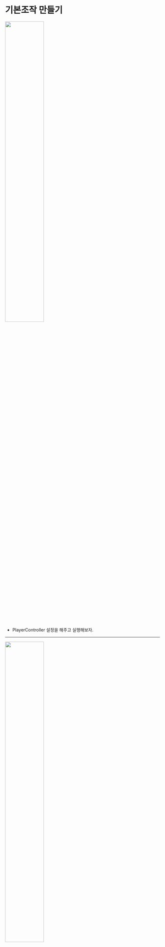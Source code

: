 기본조작 만들기   
=======================    
<img src="https://github.com/isp829/3dunitymulty/blob/master/images/lecture5/lecture5-2/5-2-1.PNG" width="50%">  

* PlayerController 설정을 해주고 실행해보자.  

---------------------------    
<img src="https://github.com/isp829/3dunitymulty/blob/master/images/lecture5/lecture5-2/5-2-2.PNG" width="50%">  

* 실행해보면 잘움직이고 시선도 마우스 따라서 움직인다.  

---------------------------    
<img src="https://github.com/isp829/3dunitymulty/blob/master/images/lecture5/lecture5-2/5-2-3.PNG" width="50%">  

* PlayerGroundCheck코드에 collider말고 collision도 추가해주자.  

---------------------------    
--------------------
```
using System.Collections;
using System.Collections.Generic;
using UnityEngine;

public class PlayerGroundCheck : MonoBehaviour
{
    PlayerController playerController;//Player Controller 스크립트를 메서드로 사용하기 위해 선언
    void Awake()
    {
        playerController = GetComponentInParent<PlayerController>();      
    }

    void OnTriggerEnter(Collider other)
    {
        if (other.gameObject == playerController.gameObject)
            return;//해당 물체가 player면 무시
        playerController.SetGroundedState(true);
        //닿으면 true
    }

    void OnTriggerExit(Collider other)
    {
        if (other.gameObject == playerController.gameObject)
            return;//해당 물체가 player면 무시
        playerController.SetGroundedState(false);
        //떨어지면 true
    }

    void OnTriggerStay(Collider other)
    {
        if (other.gameObject == playerController.gameObject)
            return;//해당 물체가 player면 무시
        playerController.SetGroundedState(true);
        //닿고 있으면 true
    }

    void OnCollisionEnter(Collision collision)
    {
        if (collision.gameObject == playerController.gameObject)
            return;//해당 물체가 player면 무시
        playerController.SetGroundedState(true);
        //닿으면 true
    }

    void OnCollisionExit(Collision collision)
    {
        if (collision.gameObject == playerController.gameObject)
            return;//해당 물체가 player면 무시
        playerController.SetGroundedState(false);
        //떨어지면 true
    }

    void OnCollisionStay(Collision collision)
    {
        if (collision.gameObject == playerController.gameObject)
            return;//해당 물체가 player면 무시
        playerController.SetGroundedState(true);
        //닿고 있으면 true
    }
}
```
* 수정한 PlayrGroundCheck 스크립트의 전문이다.  

--------------  
<img src="https://github.com/isp829/3dunitymulty/blob/master/images/lecture5/lecture5-2/5-2-4.PNG" width="50%">  

* 빛 설정을 좀 바꿔주자.   
* window=>rendering=>lightning을 클릭해서 빛 설정 창을 열어주자.  

---------------------------    
<img src="https://github.com/isp829/3dunitymulty/blob/master/images/lecture5/lecture5-2/5-2-5.png" width="50%">    
<img src="https://github.com/isp829/3dunitymulty/blob/master/images/lecture5/lecture5-2/5-2-6.png" width="50%">    

* new lighting을 만들어주고 auto generate를 클릭해주자.  

---------------------------    
<img src="https://github.com/isp829/3dunitymulty/blob/master/images/lecture5/lecture5-2/5-2-7.png" width="50%">    

* 그리고 environment에서 skybox를 default skybox로 설정해주면 살짝 어둡던 game scene이 확 밝아진다.  

---------------------------    
<img src="https://github.com/isp829/3dunitymulty/blob/master/images/lecture5/lecture5-2/5-2-8.PNG" width="50%">  

* 빌드해서 두개를 같이 실행시켜보면 사진과 같이 두개의 플레이아거 같이 움직이고, 카메라위치도 같고 서로 화면에 움직임이 다르다. 
* 어떻게 해야될까?

---------------------------    
<img src="https://github.com/isp829/3dunitymulty/blob/master/images/lecture5/lecture5-2/5-2-9.PNG" width="50%">  
<img src="https://github.com/isp829/3dunitymulty/blob/master/images/lecture5/lecture5-2/5-2-10.PNG" width="50%">  
<img src="https://github.com/isp829/3dunitymulty/blob/master/images/lecture5/lecture5-2/5-2-11.PNG" width="50%">  
<img src="https://github.com/isp829/3dunitymulty/blob/master/images/lecture5/lecture5-2/5-2-12.PNG" width="50%">  

* 포톤뷰를 넣어주고 내 포톤 뷰가 아니면 작동안하게 코드를 짜주자.  
* 이렇게 하면 두개의 플레이어가 같이 움직이는건 해결 할 수 있을꺼다.  

---------------------------    
```
using System.Collections;
using System.Collections.Generic;
using UnityEngine;
using Photon.Pun;

public class PlayerController : MonoBehaviour
{
    [SerializeField] float mouseSensitivity, sprintSpeed, walkSpeed, jumpForce, smoothTime;
    [SerializeField] GameObject cameraHolder;
    //마우스감도 뛰는속도 걷는속도 점프힘 뛰기걷기바꿀때 가속시간
    float verticalLookRotation;
    bool grounded;//점프를 위한 바닥체크
    Vector3 smoothMoveVelocity;
    Vector3 moveAmount;//실제 이동거리

    Rigidbody rb;
    PhotonView PV;

    void Awake()
    {
        rb = GetComponent<Rigidbody>();
        PV = GetComponent<PhotonView>();
    }

    void Update()
    {
        if (!PV.IsMine)
            return;//내꺼아니면 작동안함
        Look();
        Move();
        Jump();
    }
   
    void Look() 
    {
        transform.Rotate(Vector3.up * Input.GetAxis("Mouse X") * mouseSensitivity);
        //마우스 움직이는 정도*민감도만큼 각도 움직이기
        verticalLookRotation += Input.GetAxis("Mouse Y") * mouseSensitivity;
        //마우스 움직이는 정도*민감도만큼 각도 값 받기
        verticalLookRotation = Mathf.Clamp(verticalLookRotation, -90f, 90f);
        //y축 -90도에서 90도만 값으로 받음
        cameraHolder.transform.localEulerAngles = Vector3.left * verticalLookRotation;
        //받은 각도로 카메라도 돌려줌
    }

    void Move()
    {
        Vector3 moveDir = new Vector3(Input.GetAxisRaw("Horizontal"), 0, Input.GetAxisRaw("Vertical")).normalized;
        //벡더방향을 가지지만 크기는 1로 노말라이즈
        moveAmount = Vector3.SmoothDamp(moveAmount, moveDir * (Input.GetKey(KeyCode.LeftShift) ? sprintSpeed : walkSpeed), ref smoothMoveVelocity, smoothTime);
        //왼쪽 쉬프트가 누르면 뛰는속도, 나머지는 걷는속도로하기
        //smoothTime만큼에 걸쳐서 이동해주기. 
    }

    void Jump()
    {
        if (Input.GetKeyDown(KeyCode.Space) && grounded)//땅위에서 스페이스바 누르면
        {
            rb.AddForce(transform.up * jumpForce);//점프력만큼위로 힘받음
        }
    }

    public void SetGroundedState(bool _grounded)
    {
        grounded = _grounded;
    }

    void FixedUpdate()
    {
        rb.MovePosition(rb.position + transform.TransformDirection(moveAmount) * Time.fixedDeltaTime);
        //이동하는거는 계산 끝난 moveAmount만큼만 고정된시간(0.2초)마다에 맞춰서
    }
}

* 수정한 스크립트이다.  

```
--------------------------------   
<img src="https://github.com/isp829/3dunitymulty/blob/master/images/lecture5/lecture5-2/5-2-13.PNG" width="50%">  

* 실행해보면 캐릭터가 같이 움직이던 문제는 해결이 되었다.  
* 하지만 내 캐릭터에 붙여있어야 될 카메라가 다른 캐릭터에 붙어있고 여전히 서로 화면에 다르게 보인다.  

---------------------------    
<img src="https://github.com/isp829/3dunitymulty/blob/master/images/lecture5/lecture5-2/5-2-14.PNG" width="50%">  

* PlayerController스크립트를 더 수정해주자.  
* 내 포톤뷰가 아니면 카메라를 없애도록 코드를 추가해주자.  

---------------------------    
```
using System.Collections;
using System.Collections.Generic;
using UnityEngine;
using Photon.Pun;

public class PlayerController : MonoBehaviour
{
    [SerializeField] float mouseSensitivity, sprintSpeed, walkSpeed, jumpForce, smoothTime;
    [SerializeField] GameObject cameraHolder;
    //마우스감도 뛰는속도 걷는속도 점프힘 뛰기걷기바꿀때 가속시간
    float verticalLookRotation;
    bool grounded;//점프를 위한 바닥체크
    Vector3 smoothMoveVelocity;
    Vector3 moveAmount;//실제 이동거리

    Rigidbody rb;
    PhotonView PV;

    void Awake()
    {
        rb = GetComponent<Rigidbody>();
        PV = GetComponent<PhotonView>();
    }

    void Start()
    {
        if (!PV.IsMine)
        {
            Destroy(GetComponentInChildren<Camera>().gameObject);
            //내꺼 아니면 카메라 없애기
        }
    }

    void Update()
    {
        if (!PV.IsMine)
            return;//내꺼아니면 작동안함
        Look();
        Move();
        Jump();
    }
   
    void Look() 
    {
        transform.Rotate(Vector3.up * Input.GetAxis("Mouse X") * mouseSensitivity);
        //마우스 움직이는 정도*민감도만큼 각도 움직이기
        verticalLookRotation += Input.GetAxis("Mouse Y") * mouseSensitivity;
        //마우스 움직이는 정도*민감도만큼 각도 값 받기
        verticalLookRotation = Mathf.Clamp(verticalLookRotation, -90f, 90f);
        //y축 -90도에서 90도만 값으로 받음
        cameraHolder.transform.localEulerAngles = Vector3.left * verticalLookRotation;
        //받은 각도로 카메라도 돌려줌
    }

    void Move()
    {
        Vector3 moveDir = new Vector3(Input.GetAxisRaw("Horizontal"), 0, Input.GetAxisRaw("Vertical")).normalized;
        //벡더방향을 가지지만 크기는 1로 노말라이즈
        moveAmount = Vector3.SmoothDamp(moveAmount, moveDir * (Input.GetKey(KeyCode.LeftShift) ? sprintSpeed : walkSpeed), ref smoothMoveVelocity, smoothTime);
        //왼쪽 쉬프트가 누르면 뛰는속도, 나머지는 걷는속도로하기
        //smoothTime만큼에 걸쳐서 이동해주기. 
    }

    void Jump()
    {
        if (Input.GetKeyDown(KeyCode.Space) && grounded)//땅위에서 스페이스바 누르면
        {
            rb.AddForce(transform.up * jumpForce);//점프력만큼위로 힘받음
        }
    }

    public void SetGroundedState(bool _grounded)
    {
        grounded = _grounded;
    }

    void FixedUpdate()
    {
        rb.MovePosition(rb.position + transform.TransformDirection(moveAmount) * Time.fixedDeltaTime);
        //이동하는거는 계산 끝난 moveAmount만큼만 고정된시간(0.2초)마다에 맞춰서
    }
}

```

* 수정한 코드전문이다.     

----------------------------   
<img src="https://github.com/isp829/3dunitymulty/blob/master/images/lecture5/lecture5-2/5-2-15.PNG" width="50%">  

* 실행해보면 카메라가 내가 움직이는 캐릭터에 붙어있다.  
* 이제 서로 화면에 다르게 보이는 문제만 고치면된다.    

---------------------------    
<img src="https://github.com/isp829/3dunitymulty/blob/master/images/lecture5/lecture5-2/5-2-16.png" width="50%">     

* PlayerController 프리펩에서 PhotonView transform을 추가해준다.  
* 위치, 각도, 크기를 동기화 시키도록 체크해주자.  

---------------------------    
<img src="https://github.com/isp829/3dunitymulty/blob/master/images/lecture5/lecture5-2/5-2-17.PNG" width="50%">  

* 실행해보면 서로 잘보이고 화면도 똑같이 보인다.  
* 하지만 점프할때마다 엄청난 지연이 생기면서 부자연스럽게 움직인다. 
* 이건 어떻게 해결해야 될까?

---------------------------    
<img src="https://github.com/isp829/3dunitymulty/blob/master/images/lecture5/lecture5-2/5-2-18.PNG" width="50%">  

* rigidbody가 중복되서 그런거니까 PlayerController 스크립트에서 내 포톤뷰가아니면 rb를 삭제하도록 수정하면된다. 

---------------------------    
<img src="https://github.com/isp829/3dunitymulty/blob/master/images/lecture5/lecture5-2/5-2-19.PNG" width="50%">  

* fixed update에도 내 포톤뷰가 아니면 작동하지 않도록 수정해주자.  

---------------------------    

```
using System.Collections;
using System.Collections.Generic;
using UnityEngine;
using Photon.Pun;

public class PlayerController : MonoBehaviour
{
    [SerializeField] float mouseSensitivity, sprintSpeed, walkSpeed, jumpForce, smoothTime;
    [SerializeField] GameObject cameraHolder;
    //마우스감도 뛰는속도 걷는속도 점프힘 뛰기걷기바꿀때 가속시간
    float verticalLookRotation;
    bool grounded;//점프를 위한 바닥체크
    Vector3 smoothMoveVelocity;
    Vector3 moveAmount;//실제 이동거리

    Rigidbody rb;
    PhotonView PV;

    void Awake()
    {
        rb = GetComponent<Rigidbody>();
        PV = GetComponent<PhotonView>();
    }

    void Start()
    {
        if (!PV.IsMine)
        {
            Destroy(GetComponentInChildren<Camera>().gameObject);
            //내꺼 아니면 카메라 없애기
            Destroy(rb);
            //내거아니면 리지드 바디 없애주기
        }
    }

    void Update()
    {
        if (!PV.IsMine)
            return;//내꺼아니면 작동안함
        Look();
        Move();
        Jump();
    }
   
    void Look() 
    {
        transform.Rotate(Vector3.up * Input.GetAxis("Mouse X") * mouseSensitivity);
        //마우스 움직이는 정도*민감도만큼 각도 움직이기
        verticalLookRotation += Input.GetAxis("Mouse Y") * mouseSensitivity;
        //마우스 움직이는 정도*민감도만큼 각도 값 받기
        verticalLookRotation = Mathf.Clamp(verticalLookRotation, -90f, 90f);
        //y축 -90도에서 90도만 값으로 받음
        cameraHolder.transform.localEulerAngles = Vector3.left * verticalLookRotation;
        //받은 각도로 카메라도 돌려줌
    }

    void Move()
    {
        Vector3 moveDir = new Vector3(Input.GetAxisRaw("Horizontal"), 0, Input.GetAxisRaw("Vertical")).normalized;
        //벡더방향을 가지지만 크기는 1로 노말라이즈
        moveAmount = Vector3.SmoothDamp(moveAmount, moveDir * (Input.GetKey(KeyCode.LeftShift) ? sprintSpeed : walkSpeed), ref smoothMoveVelocity, smoothTime);
        //왼쪽 쉬프트가 누르면 뛰는속도, 나머지는 걷는속도로하기
        //smoothTime만큼에 걸쳐서 이동해주기. 
    }

    void Jump()
    {
        if (Input.GetKeyDown(KeyCode.Space) && grounded)//땅위에서 스페이스바 누르면
        {
            rb.AddForce(transform.up * jumpForce);//점프력만큼위로 힘받음
        }
    }

    public void SetGroundedState(bool _grounded)
    {
        grounded = _grounded;
    }

    void FixedUpdate()
    {
        if (!PV.IsMine)
            return;//내꺼아니면 작동안함
        rb.MovePosition(rb.position + transform.TransformDirection(moveAmount) * Time.fixedDeltaTime);
        //이동하는거는 계산 끝난 moveAmount만큼만 고정된시간(0.2초)마다에 맞춰서
    }
}

```

* 수정한 PlayerController스크립트의 전문이다.  
------------------
[목차로](https://github.com/isp829/3dunitymulty/blob/master/README.md)  
[다음](https://github.com/isp829/3dunitymulty/blob/master/lecture/lecture6-1.md)  
-----------------------------     
